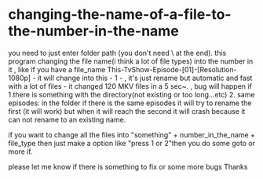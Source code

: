 # changing-the-name-of-a-file-to-the-number-in-the-name
you need to just enter folder path (you don't need \ at the end).
this program changing the file name(i think a lot of file types) into the number in it , like if you have a file_name 
This-TvShow-Episode-[01]-[Resolution-1080p] - it will change into this - 1 - ,
it's just rename but automatic and fast with a lot of files - it changed 120 MKV files in a 5 sec~. ,
bug will happen if 1.there is something with the directory(not existing or too long...etc) 2. same episodes: in the folder if there is the same episodes it will try to rename the
first (it will work) but when it will reach the second it will crash because it can not rename to an existing name.

if you want to change all the files into "something" + number_in_the_name + file_type then just make a option like "press 1 or 2"then you do some goto or more if.

please let me know if there is something to fix or some more bugs Thanks
